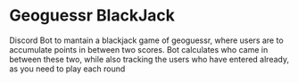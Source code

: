# Geoguessr BlackJack
Discord Bot to mantain a blackjack game of geoguessr, where users are to accumulate points in between two scores.  Bot calculates who came in between these two, while also tracking the users who have entered already, as you need to play each round
